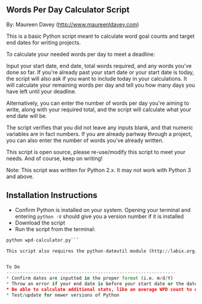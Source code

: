 Words Per Day Calculator Script
---------------------------------------------------------------
By: Maureen Davey (http://www.maureenldavey.com)

This is a basic Python script meant to calculate word goal counts and target end dates for writing projects.

To calculate your needed words per day to meet a deadline:

Input your start date, end date, total words required, and any words you've done so far.  If you're already past your start date or your start date is today, the script will also ask if you want to include today in your calculations.  It will calculate your remaining words per day and tell you how many days you have left until your deadline.

Alternatively, you can enter the number of words per day you're aiming to write, along with your required total, and the script will calculate what your end date will be.

The script verifies that you did not leave any inputs blank, and that numeric variables are in fact numbers.  If you are already partway through a project, you can also enter the number of words you've already written.

This script is open source, please re-use/modify this script to meet your needs.  And of course, keep on writing!

Note: This script was written for Python 2.x.  It may not work with Python 3 and above.


Installation Instructions
---------------------------------------------------------------

* Confirm Python is installed on your system.  Opening your terminal and entering `python -V` should give you a version number if it is installed
* Download the script
* Run the script from the terminal:
```python
python wpd-calculator.py```

This script also requires the python-dateutil module (http://labix.org/python-dateutil for Python < 3.0, newer versions here https://github.com/dateutil/dateutil) to be installed.  The python-dateutil module was written by Gustavo Niemeyer.


To Do
---------------------------------------------------------------
* Confirm dates are inputted in the proper format (i.e. m/d/Y)
* Throw an error if your end date is before your start date or the dates don't logically make sense
* Be able to calculate additional stats, like an average WPD count to date, or if the end date is already past, if you met your goal and how much you were over/under
* Test/update for newer versions of Python
